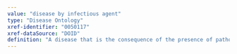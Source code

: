 ```yaml
---
value: "disease by infectious agent"
type: "Disease Ontology"
xref-identifier: "0050117"
xref-dataSource: "DOID"
definition: "A disease that is the consequence of the presence of pathogenic microbial agents, including pathogenic viruses, pathogenic bacteria, fungi, protozoa, multicellular parasites, and aberrant proteins known as prions.|DO:wk"
---
```

